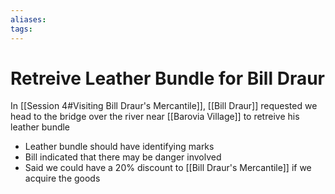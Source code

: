 ```yaml
---
aliases: 
tags: 
---
```


# Retreive Leather Bundle for Bill Draur

In [[Session 4#Visiting Bill Draur's Mercantile]], [[Bill Draur]] requested we head to the bridge over the river near [[Barovia Village]] to retreive his leather bundle

- Leather bundle should have identifying marks
- Bill indicated that there may be danger involved
- Said we could have a 20% discount to [[Bill Draur's Mercantile]] if we acquire the goods

